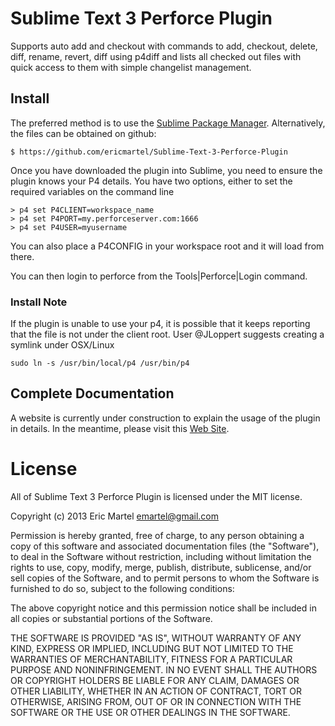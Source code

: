 # Sublime Text 3 Perforce Plugin

Supports auto add and checkout with commands to add, checkout, delete, diff, rename, revert, diff using p4diff and lists all checked out files with quick access to them with simple changelist management.

## Install

The preferred method is to use the [Sublime Package Manager](http://wbond.net/sublime_packages/package_control). Alternatively, the files can be obtained on github:

    $ https://github.com/ericmartel/Sublime-Text-3-Perforce-Plugin
    
Once you have downloaded the plugin into Sublime, you need to ensure the plugin knows your P4 details.  You have two options, either to set the required variables on the command line

    > p4 set P4CLIENT=workspace_name
    > p4 set P4PORT=my.perforceserver.com:1666
    > p4 set P4USER=myusername 

You can also place a P4CONFIG in your workspace root and it will load from there.

You can then login to perforce from the Tools|Perforce|Login command.
    
### Install Note

If the plugin is unable to use your p4, it is possible that it keeps reporting that the file is not under the client root.  User @JLoppert suggests creating a symlink under OSX/Linux

    sudo ln -s /usr/bin/local/p4 /usr/bin/p4

## Complete Documentation

A website is currently under construction to explain the usage of the plugin in details. In the meantime, please visit this [Web Site](http://www.ericmartel.com/sublime-text-3-perforce-plugin/).

# License

All of Sublime Text 3 Perforce Plugin is licensed under the MIT license.

Copyright (c) 2013 Eric Martel <emartel@gmail.com>

Permission is hereby granted, free of charge, to any person obtaining a copy of this software and associated documentation files (the "Software"), to deal in the Software without restriction, including without limitation the rights to use, copy, modify, merge, publish, distribute, sublicense, and/or sell copies of the Software, and to permit persons to whom the Software is furnished to do so, subject to the following conditions:

The above copyright notice and this permission notice shall be included in all copies or substantial portions of the Software.

THE SOFTWARE IS PROVIDED "AS IS", WITHOUT WARRANTY OF ANY KIND, EXPRESS OR IMPLIED, INCLUDING BUT NOT LIMITED TO THE WARRANTIES OF MERCHANTABILITY, FITNESS FOR A PARTICULAR PURPOSE AND NONINFRINGEMENT. IN NO EVENT SHALL THE AUTHORS OR COPYRIGHT HOLDERS BE LIABLE FOR ANY CLAIM, DAMAGES OR OTHER LIABILITY, WHETHER IN AN ACTION OF CONTRACT, TORT OR OTHERWISE, ARISING FROM, OUT OF OR IN CONNECTION WITH THE SOFTWARE OR THE USE OR OTHER DEALINGS IN THE SOFTWARE.
